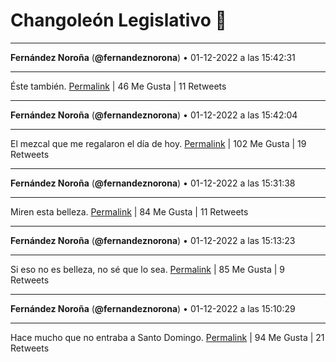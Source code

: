 # Changoleón Legislativo 🙈
*****
**Fernández Noroña** (**@fernandeznorona**) • 01-12-2022 a las 15:42:31
*****
Éste también.
[Permalink](https://twitter.com/fernandeznorona/status/1598462580254658560) | 46 Me Gusta | 11 Retweets
*****
**Fernández Noroña** (**@fernandeznorona**) • 01-12-2022 a las 15:42:04
*****
El mezcal que me regalaron el día de hoy.
[Permalink](https://twitter.com/fernandeznorona/status/1598462464852516864) | 102 Me Gusta | 19 Retweets
*****
**Fernández Noroña** (**@fernandeznorona**) • 01-12-2022 a las 15:31:38
*****
Miren esta belleza.
[Permalink](https://twitter.com/fernandeznorona/status/1598459838299656192) | 84 Me Gusta | 11 Retweets
*****
**Fernández Noroña** (**@fernandeznorona**) • 01-12-2022 a las 15:13:23
*****
Si eso no es belleza, no sé que lo sea.
[Permalink](https://twitter.com/fernandeznorona/status/1598455248267288577) | 85 Me Gusta | 9 Retweets
*****
**Fernández Noroña** (**@fernandeznorona**) • 01-12-2022 a las 15:10:29
*****
Hace mucho que no entraba a Santo Domingo.
[Permalink](https://twitter.com/fernandeznorona/status/1598454517208559616) | 94 Me Gusta | 21 Retweets